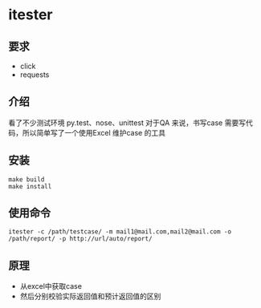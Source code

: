 # itester

## 要求

- click
- requests

## 介绍

看了不少测试环境 py.test、nose、unittest 对于QA 来说，书写case 需要写代码，所以简单写了一个使用Excel 维护case 的工具

## 安装

```
make build
make install
```

## 使用命令

```
itester -c /path/testcase/ -m mail1@mail.com,mail2@mail.com -o /path/report/ -p http://url/auto/report/
```

## 原理

- 从excel中获取case
- 然后分别校验实际返回值和预计返回值的区别